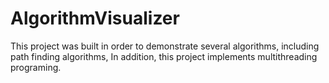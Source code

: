 # AlgorithmVisualizer
This project was built in order to demonstrate several algorithms, including path finding algorithms,
In addition, this project implements multithreading programing.
